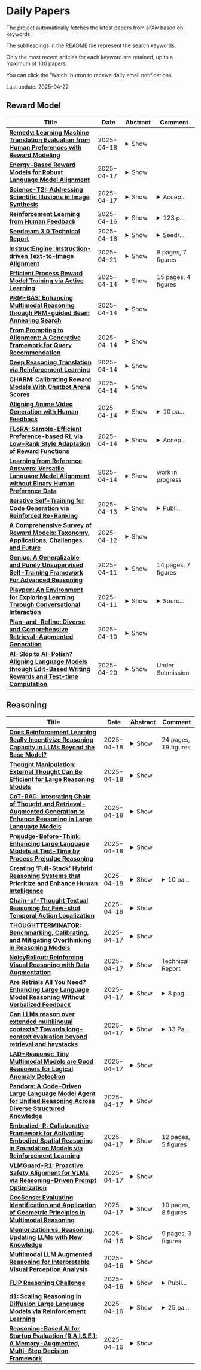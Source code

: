 # Daily Papers
The project automatically fetches the latest papers from arXiv based on keywords.

The subheadings in the README file represent the search keywords.

Only the most recent articles for each keyword are retained, up to a maximum of 100 papers.

You can click the 'Watch' button to receive daily email notifications.

Last update: 2025-04-22

## Reward Model
| **Title** | **Date** | **Abstract** | **Comment** |
| --- | --- | --- | --- |
| **[Remedy: Learning Machine Translation Evaluation from Human Preferences with Reward Modeling](http://arxiv.org/abs/2504.13630v1)** | 2025-04-18 | <details><summary>Show</summary><p>A key challenge in MT evaluation is the inherent noise and inconsistency of human ratings. Regression-based neural metrics struggle with this noise, while prompting LLMs shows promise at system-level evaluation but performs poorly at segment level. In this work, we propose ReMedy, a novel MT metric framework that reformulates translation evaluation as a reward modeling task. Instead of regressing on imperfect human ratings directly, ReMedy learns relative translation quality using pairwise preference data, resulting in a more reliable evaluation. In extensive experiments across WMT22-24 shared tasks (39 language pairs, 111 MT systems), ReMedy achieves state-of-the-art performance at both segment- and system-level evaluation. Specifically, ReMedy-9B surpasses larger WMT winners and massive closed LLMs such as MetricX-13B, XCOMET-Ensemble, GEMBA-GPT-4, PaLM-540B, and finetuned PaLM2. Further analyses demonstrate that ReMedy delivers superior capability in detecting translation errors and evaluating low-quality translations.</p></details> |  |
| **[Energy-Based Reward Models for Robust Language Model Alignment](http://arxiv.org/abs/2504.13134v1)** | 2025-04-17 | <details><summary>Show</summary><p>Reward models (RMs) are essential for aligning Large Language Models (LLMs) with human preferences. However, they often struggle with capturing complex human preferences and generalizing to unseen data. To address these challenges, we introduce Energy-Based Reward Model (EBRM), a lightweight post-hoc refinement framework that enhances RM robustness and generalization. EBRM models the reward distribution explicitly, capturing uncertainty in human preferences and mitigating the impact of noisy or misaligned annotations. It achieves this through conflict-aware data filtering, label-noise-aware contrastive training, and hybrid initialization. Notably, EBRM enhances RMs without retraining, making it computationally efficient and adaptable across different models and tasks. Empirical evaluations on RM benchmarks demonstrate significant improvements in both robustness and generalization, achieving up to a 5.97% improvement in safety-critical alignment tasks compared to standard RMs. Furthermore, reinforcement learning experiments confirm that our refined rewards enhance alignment quality, effectively delaying reward hacking. These results demonstrate our approach as a scalable and effective enhancement for existing RMs and alignment pipelines. The code is available at EBRM.</p></details> |  |
| **[Science-T2I: Addressing Scientific Illusions in Image Synthesis](http://arxiv.org/abs/2504.13129v1)** | 2025-04-17 | <details><summary>Show</summary><p>We present a novel approach to integrating scientific knowledge into generative models, enhancing their realism and consistency in image synthesis. First, we introduce Science-T2I, an expert-annotated adversarial dataset comprising adversarial 20k image pairs with 9k prompts, covering wide distinct scientific knowledge categories. Leveraging Science-T2I, we present SciScore, an end-to-end reward model that refines the assessment of generated images based on scientific knowledge, which is achieved by augmenting both the scientific comprehension and visual capabilities of pre-trained CLIP model. Additionally, based on SciScore, we propose a two-stage training framework, comprising a supervised fine-tuning phase and a masked online fine-tuning phase, to incorporate scientific knowledge into existing generative models. Through comprehensive experiments, we demonstrate the effectiveness of our framework in establishing new standards for evaluating the scientific realism of generated content. Specifically, SciScore attains performance comparable to human-level, demonstrating a 5% improvement similar to evaluations conducted by experienced human evaluators. Furthermore, by applying our proposed fine-tuning method to FLUX, we achieve a performance enhancement exceeding 50% on SciScore.</p></details> | <details><summary>Accep...</summary><p>Accepted to CVPR 2025. Code, docs, weight, benchmark and training data are all avaliable at https://jialuo-li.github.io/Science-T2I-Web</p></details> |
| **[Reinforcement Learning from Human Feedback](http://arxiv.org/abs/2504.12501v1)** | 2025-04-16 | <details><summary>Show</summary><p>Reinforcement learning from human feedback (RLHF) has become an important technical and storytelling tool to deploy the latest machine learning systems. In this book, we hope to give a gentle introduction to the core methods for people with some level of quantitative background. The book starts with the origins of RLHF -- both in recent literature and in a convergence of disparate fields of science in economics, philosophy, and optimal control. We then set the stage with definitions, problem formulation, data collection, and other common math used in the literature. The core of the book details every optimization stage in using RLHF, from starting with instruction tuning to training a reward model and finally all of rejection sampling, reinforcement learning, and direct alignment algorithms. The book concludes with advanced topics -- understudied research questions in synthetic data and evaluation -- and open questions for the field.</p></details> | <details><summary>123 p...</summary><p>123 pages. Web-native version at https://rlhfbook.com/</p></details> |
| **[Seedream 3.0 Technical Report](http://arxiv.org/abs/2504.11346v2)** | 2025-04-16 | <details><summary>Show</summary><p>We present Seedream 3.0, a high-performance Chinese-English bilingual image generation foundation model. We develop several technical improvements to address existing challenges in Seedream 2.0, including alignment with complicated prompts, fine-grained typography generation, suboptimal visual aesthetics and fidelity, and limited image resolutions. Specifically, the advancements of Seedream 3.0 stem from improvements across the entire pipeline, from data construction to model deployment. At the data stratum, we double the dataset using a defect-aware training paradigm and a dual-axis collaborative data-sampling framework. Furthermore, we adopt several effective techniques such as mixed-resolution training, cross-modality RoPE, representation alignment loss, and resolution-aware timestep sampling in the pre-training phase. During the post-training stage, we utilize diversified aesthetic captions in SFT, and a VLM-based reward model with scaling, thereby achieving outputs that well align with human preferences. Furthermore, Seedream 3.0 pioneers a novel acceleration paradigm. By employing consistent noise expectation and importance-aware timestep sampling, we achieve a 4 to 8 times speedup while maintaining image quality. Seedream 3.0 demonstrates significant improvements over Seedream 2.0: it enhances overall capabilities, in particular for text-rendering in complicated Chinese characters which is important to professional typography generation. In addition, it provides native high-resolution output (up to 2K), allowing it to generate images with high visual quality.</p></details> | <details><summary>Seedr...</summary><p>Seedream 3.0 Technical Report</p></details> |
| **[InstructEngine: Instruction-driven Text-to-Image Alignment](http://arxiv.org/abs/2504.10329v2)** | 2025-04-21 | <details><summary>Show</summary><p>Reinforcement Learning from Human/AI Feedback (RLHF/RLAIF) has been extensively utilized for preference alignment of text-to-image models. Existing methods face certain limitations in terms of both data and algorithm. For training data, most approaches rely on manual annotated preference data, either by directly fine-tuning the generators or by training reward models to provide training signals. However, the high annotation cost makes them difficult to scale up, the reward model consumes extra computation and cannot guarantee accuracy. From an algorithmic perspective, most methods neglect the value of text and only take the image feedback as a comparative signal, which is inefficient and sparse. To alleviate these drawbacks, we propose the InstructEngine framework. Regarding annotation cost, we first construct a taxonomy for text-to-image generation, then develop an automated data construction pipeline based on it. Leveraging advanced large multimodal models and human-defined rules, we generate 25K text-image preference pairs. Finally, we introduce cross-validation alignment method, which refines data efficiency by organizing semantically analogous samples into mutually comparable pairs. Evaluations on DrawBench demonstrate that InstructEngine improves SD v1.5 and SDXL's performance by 10.53% and 5.30%, outperforming state-of-the-art baselines, with ablation study confirming the benefits of InstructEngine's all components. A win rate of over 50% in human reviews also proves that InstructEngine better aligns with human preferences.</p></details> | 8 pages, 7 figures |
| **[Efficient Process Reward Model Training via Active Learning](http://arxiv.org/abs/2504.10559v1)** | 2025-04-14 | <details><summary>Show</summary><p>Process Reward Models (PRMs) provide step-level supervision to large language models (LLMs), but scaling up training data annotation remains challenging for both humans and LLMs. To address this limitation, we propose an active learning approach, ActPRM, which proactively selects the most uncertain samples for training, substantially reducing labeling costs. During training, we use the PRM to estimate uncertainty after the forward pass, retaining only highly uncertain data. A capable yet costly reasoning model then labels this data. Then we compute the loss with respect to the labels and update the PRM's weights. We compare ActPRM vs. vanilla fine-tuning, on a pool-based active learning setting, demonstrating that ActPRM reduces 50% annotation, but achieving the comparable or even better performance. Beyond annotation efficiency, we further advance the actively trained PRM by filtering over 1M+ math reasoning trajectories with ActPRM, retaining 60% of the data. A subsequent training on this selected dataset yields a new state-of-the-art (SOTA) PRM on ProcessBench (75.0%) and PRMBench (65.5%) compared with same sized models.</p></details> | 15 pages, 4 figures |
| **[PRM-BAS: Enhancing Multimodal Reasoning through PRM-guided Beam Annealing Search](http://arxiv.org/abs/2504.10222v1)** | 2025-04-14 | <details><summary>Show</summary><p>Recent work increasingly focuses on improving the reasoning capabilities of Multimodal Large Language Models (MLLMs). Among existing methods, Process Reward Models (PRMs) stand out for offering dense, step-wise supervision to guide intermediate reasoning. However, how to effectively integrate PRMs into search strategies remains an open question. In this paper, we introduce PRM-BAS (PRM-Guided Beam Annealing Search), a lightweight approach for PRM-guided reasoning that dynamically adjusts beam size -- starting with a broader search space and gradually narrowing it as contextual information accumulates, thereby balancing performance and efficiency. We further propose a unified framework for data construction and PRM training. Specifically, we construct the PRM-BAS-300k dataset by selecting 300k questions from existing datasets and performing rollouts at each step to estimate the probability of reaching a correct final answer. The PRM is then trained using a combination of value loss for absolute action quality and rank loss for relative action quality. Extensive experiments on challenging multimodal reasoning benchmarks demonstrate that PRM-BAS significantly improves reasoning performance while maintaining low computational cost. Moreover, it generalizes well across different model scales and architectures, showcasing strong robustness and plug-and-play capability.</p></details> |  |
| **[From Prompting to Alignment: A Generative Framework for Query Recommendation](http://arxiv.org/abs/2504.10208v1)** | 2025-04-14 | <details><summary>Show</summary><p>In modern search systems, search engines often suggest relevant queries to users through various panels or components, helping refine their information needs. Traditionally, these recommendations heavily rely on historical search logs to build models, which suffer from cold-start or long-tail issues. Furthermore, tasks such as query suggestion, completion or clarification are studied separately by specific design, which lacks generalizability and hinders adaptation to novel applications. Despite recent attempts to explore the use of LLMs for query recommendation, these methods mainly rely on the inherent knowledge of LLMs or external sources like few-shot examples, retrieved documents, or knowledge bases, neglecting the importance of the calibration and alignment with user feedback, thus limiting their practical utility. To address these challenges, we first propose a general Generative Query Recommendation (GQR) framework that aligns LLM-based query generation with user preference. Specifically, we unify diverse query recommendation tasks by a universal prompt framework, leveraging the instruct-following capability of LLMs for effective generation. Secondly, we align LLMs with user feedback via presenting a CTR-alignment framework, which involves training a query-wise CTR predictor as a process reward model and employing list-wise preference alignment to maximize the click probability of the generated query list. Furthermore, recognizing the inconsistency between LLM knowledge and proactive search intents arising from the separation of user-initiated queries from models, we align LLMs with user initiative via retrieving co-occurrence queries as side information when historical logs are available.</p></details> |  |
| **[Deep Reasoning Translation via Reinforcement Learning](http://arxiv.org/abs/2504.10187v1)** | 2025-04-14 | <details><summary>Show</summary><p>Recently, deep reasoning LLMs (e.g., OpenAI o1/o3 and DeepSeek-R1) have shown promising performance in various complex tasks. Free translation is an important and interesting task in the multilingual world, which requires going beyond word-for-word translation and taking cultural differences into account. This task is still under-explored in deep reasoning LLMs. In this paper, we introduce DeepTrans, a deep reasoning translation model that learns free translation via reinforcement learning. Specifically, we carefully build a reward model with pre-defined scoring criteria on both the translation results and the thought process. Given the source sentences, the reward model teaches the deep translation model how to think and free-translate them during reinforcement learning. In this way, training DeepTrans does not need any labeled translations, avoiding the human-intensive annotation or resource-intensive data synthesis. Experimental results show the effectiveness of DeepTrans. Using Qwen2.5-7B as the backbone, DeepTrans improves performance by 16.3% in literature translation, and outperforms strong deep reasoning baselines as well as baselines that are fine-tuned with synthesized data. Moreover, we summarize the failures and interesting findings during our RL exploration. We hope this work could inspire other researchers in free translation.</p></details> |  |
| **[CHARM: Calibrating Reward Models With Chatbot Arena Scores](http://arxiv.org/abs/2504.10045v1)** | 2025-04-14 | <details><summary>Show</summary><p>Reward models (RMs) play a crucial role in Reinforcement Learning from Human Feedback by serving as proxies for human preferences in aligning large language models. In this paper, we identify a model preference bias in RMs, where they systematically assign disproportionately high scores to responses from certain policy models. This bias distorts ranking evaluations and leads to unfair judgments. To address this issue, we propose a calibration method named CHatbot Arena calibrated Reward Modeling (CHARM) that leverages Elo scores from the Chatbot Arena leaderboard to mitigate RM overvaluation. We also introduce a Mismatch Degree metric to measure this preference bias. Our approach is computationally efficient, requiring only a small preference dataset for continued training of the RM. We conduct extensive experiments on reward model benchmarks and human preference alignment. Results demonstrate that our calibrated RMs (1) achieve improved evaluation accuracy on RM-Bench and the Chat-Hard domain of RewardBench, and (2) exhibit a stronger correlation with human preferences by producing scores more closely aligned with Elo rankings. By mitigating model preference bias, our method provides a generalizable and efficient solution for building fairer and more reliable reward models.</p></details> |  |
| **[Aligning Anime Video Generation with Human Feedback](http://arxiv.org/abs/2504.10044v1)** | 2025-04-14 | <details><summary>Show</summary><p>Anime video generation faces significant challenges due to the scarcity of anime data and unusual motion patterns, leading to issues such as motion distortion and flickering artifacts, which result in misalignment with human preferences. Existing reward models, designed primarily for real-world videos, fail to capture the unique appearance and consistency requirements of anime. In this work, we propose a pipeline to enhance anime video generation by leveraging human feedback for better alignment. Specifically, we construct the first multi-dimensional reward dataset for anime videos, comprising 30k human-annotated samples that incorporating human preferences for both visual appearance and visual consistency. Based on this, we develop AnimeReward, a powerful reward model that employs specialized vision-language models for different evaluation dimensions to guide preference alignment. Furthermore, we introduce Gap-Aware Preference Optimization (GAPO), a novel training method that explicitly incorporates preference gaps into the optimization process, enhancing alignment performance and efficiency. Extensive experiment results show that AnimeReward outperforms existing reward models, and the inclusion of GAPO leads to superior alignment in both quantitative benchmarks and human evaluations, demonstrating the effectiveness of our pipeline in enhancing anime video quality. Our dataset and code will be publicly available.</p></details> | <details><summary>10 pa...</summary><p>10 pages, 5 figures, 7 tables</p></details> |
| **[FLoRA: Sample-Efficient Preference-based RL via Low-Rank Style Adaptation of Reward Functions](http://arxiv.org/abs/2504.10002v1)** | 2025-04-14 | <details><summary>Show</summary><p>Preference-based reinforcement learning (PbRL) is a suitable approach for style adaptation of pre-trained robotic behavior: adapting the robot's policy to follow human user preferences while still being able to perform the original task. However, collecting preferences for the adaptation process in robotics is often challenging and time-consuming. In this work we explore the adaptation of pre-trained robots in the low-preference-data regime. We show that, in this regime, recent adaptation approaches suffer from catastrophic reward forgetting (CRF), where the updated reward model overfits to the new preferences, leading the agent to become unable to perform the original task. To mitigate CRF, we propose to enhance the original reward model with a small number of parameters (low-rank matrices) responsible for modeling the preference adaptation. Our evaluation shows that our method can efficiently and effectively adjust robotic behavior to human preferences across simulation benchmark tasks and multiple real-world robotic tasks.</p></details> | <details><summary>Accep...</summary><p>Accepted at 2025 IEEE International Conference on Robotics & Automation (ICRA). We provide videos of our results and source code at https://sites.google.com/view/preflora/</p></details> |
| **[Learning from Reference Answers: Versatile Language Model Alignment without Binary Human Preference Data](http://arxiv.org/abs/2504.09895v1)** | 2025-04-14 | <details><summary>Show</summary><p>Large language models~(LLMs) are expected to be helpful, harmless, and honest. In various alignment scenarios, such as general human preference, safety, and confidence alignment, binary preference data collection and reward modeling are resource-intensive but necessary for human preference transferring. In this work, we explore using the similarity between sampled generations and high-quality reference answers as an alternative reward function for LLM alignment. Using similarity as a reward circumvents training reward models, and collecting a single reference answer potentially costs less time than constructing binary preference pairs when multiple candidates are available. Specifically, we develop \textit{RefAlign}, a versatile REINFORCE-style alignment algorithm, which is free of reference and reward models. Instead, RefAlign utilizes BERTScore between sampled generations and high-quality reference answers as the surrogate reward. Beyond general human preference optimization, RefAlign can be readily extended to diverse scenarios, such as safety and confidence alignment, by incorporating the similarity reward with task-related objectives. In various scenarios, {RefAlign} demonstrates comparable performance to previous alignment methods while offering high efficiency.</p></details> | work in progress |
| **[Iterative Self-Training for Code Generation via Reinforced Re-Ranking](http://arxiv.org/abs/2504.09643v1)** | 2025-04-13 | <details><summary>Show</summary><p>Generating high-quality code that solves complex programming tasks is challenging, especially with current decoder-based models that produce highly stochastic outputs. In code generation, even minor errors can easily break the entire solution. Leveraging multiple sampled solutions can significantly improve the overall output quality. One effective way to enhance code generation is by pairing a code generation model with a reranker model, which selects the best solution from the generated samples. We propose a novel iterative self-training approach for self-training reranker models using Proximal Policy Optimization (PPO), aimed at improving both reranking accuracy and the overall code generation process. Unlike traditional PPO approaches, where the focus is on optimizing a generative model with a reward model, our approach emphasizes the development of a robust reward/reranking model. This model improves the quality of generated code through reranking and addresses problems and errors that the reward model might overlook during PPO alignment with the reranker. Our method iteratively refines the training dataset by re-evaluating outputs, identifying high-scoring negative examples, and incorporating them into the training loop, that boosting model performance. Our evaluation on the MultiPL-E dataset demonstrates that our 13.4B parameter model outperforms a 33B model in code generation quality while being three times faster. Moreover, it achieves performance comparable to GPT-4 and surpasses it in one programming language.</p></details> | <details><summary>Publi...</summary><p>Published at ECIR 2025</p></details> |
| **[A Comprehensive Survey of Reward Models: Taxonomy, Applications, Challenges, and Future](http://arxiv.org/abs/2504.12328v1)** | 2025-04-12 | <details><summary>Show</summary><p>Reward Model (RM) has demonstrated impressive potential for enhancing Large Language Models (LLM), as RM can serve as a proxy for human preferences, providing signals to guide LLMs' behavior in various tasks. In this paper, we provide a comprehensive overview of relevant research, exploring RMs from the perspectives of preference collection, reward modeling, and usage. Next, we introduce the applications of RMs and discuss the benchmarks for evaluation. Furthermore, we conduct an in-depth analysis of the challenges existing in the field and dive into the potential research directions. This paper is dedicated to providing beginners with a comprehensive introduction to RMs and facilitating future studies. The resources are publicly available at github\footnote{https://github.com/JLZhong23/awesome-reward-models}.</p></details> |  |
| **[Genius: A Generalizable and Purely Unsupervised Self-Training Framework For Advanced Reasoning](http://arxiv.org/abs/2504.08672v1)** | 2025-04-11 | <details><summary>Show</summary><p>Advancing LLM reasoning skills has captivated wide interest. However, current post-training techniques rely heavily on supervisory signals, such as outcome supervision or auxiliary reward models, which face the problem of scalability and high annotation costs. This motivates us to enhance LLM reasoning without the need for external supervision. We introduce a generalizable and purely unsupervised self-training framework, named Genius. Without external auxiliary, Genius requires to seek the optimal response sequence in a stepwise manner and optimize the LLM. To explore the potential steps and exploit the optimal ones, Genius introduces a stepwise foresight re-sampling strategy to sample and estimate the step value by simulating future outcomes. Further, we recognize that the unsupervised setting inevitably induces the intrinsic noise and uncertainty. To provide a robust optimization, we propose an advantage-calibrated optimization (ACO) loss function to mitigate estimation inconsistencies. Combining these techniques together, Genius provides an advanced initial step towards self-improve LLM reasoning with general queries and without supervision, revolutionizing reasoning scaling laws given the vast availability of general queries. The code will be released at https://github.com/xufangzhi/Genius.</p></details> | 14 pages, 7 figures |
| **[Playpen: An Environment for Exploring Learning Through Conversational Interaction](http://arxiv.org/abs/2504.08590v1)** | 2025-04-11 | <details><summary>Show</summary><p>Are we running out of learning signal? Predicting the next word in an existing text has turned out to be a powerful signal, at least at scale. But there are signs that we are running out of this resource. In recent months, interaction between learner and feedback-giver has come into focus, both for "alignment" (with a reward model judging the quality of instruction following attempts) and for improving "reasoning" (process- and outcome-based verifiers judging reasoning steps). In this paper, we explore to what extent synthetic interaction in what we call Dialogue Games -- goal-directed and rule-governed activities driven predominantly by verbal actions -- can provide a learning signal, and how this signal can be used. We introduce an environment for producing such interaction data (with the help of a Large Language Model as counterpart to the learner model), both offline and online. We investigate the effects of supervised fine-tuning on this data, as well as reinforcement learning setups such as DPO, and GRPO; showing that all of these approaches achieve some improvements in in-domain games, but only GRPO demonstrates the ability to generalise to out-of-domain games as well as retain competitive performance in reference-based tasks. We release the framework and the baseline training setups in the hope that this can foster research in this promising new direction.</p></details> | <details><summary>Sourc...</summary><p>Source code: https://github.com/lm-playpen/playpen Please send correspodence to: lm-playschool@googlegroups.com</p></details> |
| **[Plan-and-Refine: Diverse and Comprehensive Retrieval-Augmented Generation](http://arxiv.org/abs/2504.07794v1)** | 2025-04-10 | <details><summary>Show</summary><p>This paper studies the limitations of (retrieval-augmented) large language models (LLMs) in generating diverse and comprehensive responses, and introduces the Plan-and-Refine (P&R) framework based on a two phase system design. In the global exploration phase, P&R generates a diverse set of plans for the given input, where each plan consists of a list of diverse query aspects with corresponding additional descriptions. This phase is followed by a local exploitation phase that generates a response proposal for the input query conditioned on each plan and iteratively refines the proposal for improving the proposal quality. Finally, a reward model is employed to select the proposal with the highest factuality and coverage. We conduct our experiments based on the ICAT evaluation methodology--a recent approach for answer factuality and comprehensiveness evaluation. Experiments on the two diverse information seeking benchmarks adopted from non-factoid question answering and TREC search result diversification tasks demonstrate that P&R significantly outperforms baselines, achieving up to a 13.1% improvement on the ANTIQUE dataset and a 15.41% improvement on the TREC dataset. Furthermore, a smaller scale user study confirms the substantial efficacy of the P&R framework.</p></details> |  |
| **[AI-Slop to AI-Polish? Aligning Language Models through Edit-Based Writing Rewards and Test-time Computation](http://arxiv.org/abs/2504.07532v2)** | 2025-04-20 | <details><summary>Show</summary><p>AI-generated text is proliferating across domains, from creative writing and journalism to marketing content and scientific articles. Models can follow user-provided instructions to generate coherent and grammatically correct outputs but in this work, we study a more fundamental question: how do we evaluate and improve the writing quality of AI-generated text? Writing quality assessment has received less attention from the community, in part because it is fundamentally subjective and requires expertise. We first introduce the Writing Quality Benchmark (WQ) by consolidating five writing-preference datasets into 4,729 writing quality judgments. Our experiments show that most of the competitive baselines, including state-of-the-art LLMs that excel at reasoning tasks, barely outperform random baselines on WQ. We then train specialized Writing Quality Reward Models (WQRM) of various sizes for writing quality assessment that demonstrate strong generalization on four out-of-distribution test sets and 74% accuracy on the WQ benchmark. To further show WQRM's practical benefits during inference, we leverage additional test-time compute to generate and rank multiple candidate revisions, allowing us to select higher-quality outputs from an initial draft. Human evaluation with 9 experienced writers confirm that WQRM-based selection produces writing samples preferred by experts 66% overall, and 72.2% when the reward gap is larger than 1 point. We release our datasets and models to encourage community engagement with writing quality assessment and development of AI writing systems better aligned with human preferences.</p></details> | Under Submission |

## Reasoning
| **Title** | **Date** | **Abstract** | **Comment** |
| --- | --- | --- | --- |
| **[Does Reinforcement Learning Really Incentivize Reasoning Capacity in LLMs Beyond the Base Model?](http://arxiv.org/abs/2504.13837v1)** | 2025-04-18 | <details><summary>Show</summary><p>Reinforcement Learning with Verifiable Rewards (RLVR) has recently demonstrated notable success in enhancing the reasoning capabilities of LLMs, particularly in mathematics and programming tasks. It is widely believed that RLVR enables LLMs to continuously self-improve, thus acquiring novel reasoning abilities that exceed corresponding base models' capacity. In this study, however, we critically re-examines this assumption by measuring the pass@\textit{k} metric with large values of \textit{k} to explore the reasoning capability boundary of the models across a wide range of model families and benchmarks. Surprisingly, the RL does \emph{not}, in fact, elicit fundamentally new reasoning patterns. While RL-trained models outperform their base models at smaller values of $k$ (\eg, $k$=1), base models can achieve a comparable or even higher pass@$k$ score compared to their RL counterparts at large $k$ values. The reasoning paths generated by RL-trained models are already included in the base models' sampling distribution, suggesting that most reasoning abilities manifested in RL-trained models are already obtained by base models. Further analysis shows that RL training boosts the performance by biasing the model's output distribution toward paths that are more likely to yield rewards, therefore sampling correct responses more efficiently. But this also results in a narrower reasoning capability boundary compared to base models. Similar results are observed in visual reasoning tasks trained with RLVR. Moreover, we find that distillation can genuinely introduce new knowledge into the model, different from RLVR. These findings underscore a critical limitation of RLVR in advancing LLM reasoning abilities which requires us to fundamentally rethink the impact of RL training in reasoning LLMs and the need of a better paradigm. Project Page: https://limit-of-RLVR.github.io</p></details> | 24 pages, 19 figures |
| **[Thought Manipulation: External Thought Can Be Efficient for Large Reasoning Models](http://arxiv.org/abs/2504.13626v1)** | 2025-04-18 | <details><summary>Show</summary><p>Recent advancements in large reasoning models (LRMs) have demonstrated the effectiveness of scaling test-time computation to enhance reasoning capabilities in multiple tasks. However, LRMs typically suffer from "overthinking" problems, where models generate significantly redundant reasoning steps while bringing limited performance gains. Existing work relies on fine-tuning to mitigate overthinking, which requires additional data, unconventional training setups, risky safety misalignment, and poor generalization. Through empirical analysis, we reveal an important characteristic of LRM behaviors that placing external CoTs generated by smaller models between the thinking token ($\texttt{<think>}$ and $\texttt{</think>)}$ can effectively manipulate the model to generate fewer thoughts. Building on these insights, we propose a simple yet efficient pipeline, ThoughtMani, to enable LRMs to bypass unnecessary intermediate steps and reduce computational costs significantly. We conduct extensive experiments to validate the utility and efficiency of ThoughtMani. For instance, when applied to QwQ-32B on the LiveBench/Code dataset, ThoughtMani keeps the original performance and reduces output token counts by approximately 30%, with little overhead from the CoT generator. Furthermore, we find that ThoughtMani enhances safety alignment by an average of 10%. Since model vendors typically serve models of different sizes simultaneously, ThoughtMani provides an effective way to construct more efficient and accessible LRMs for real-world applications.</p></details> |  |
| **[CoT-RAG: Integrating Chain of Thought and Retrieval-Augmented Generation to Enhance Reasoning in Large Language Models](http://arxiv.org/abs/2504.13534v1)** | 2025-04-18 | <details><summary>Show</summary><p>While chain-of-thought (CoT) reasoning improves the performance of large language models (LLMs) in complex tasks, it still has two main challenges: the low reliability of relying solely on LLMs to generate reasoning chains and the interference of natural language reasoning chains on the inference logic of LLMs. To address these issues, we propose CoT-RAG, a novel reasoning framework with three key designs: (i) Knowledge Graph-driven CoT Generation, featuring knowledge graphs to modulate reasoning chain generation of LLMs, thereby enhancing reasoning credibility; (ii) Learnable Knowledge Case-aware RAG, which incorporates retrieval-augmented generation (RAG) into knowledge graphs to retrieve relevant sub-cases and sub-descriptions, providing LLMs with learnable information; (iii) Pseudo-Program Prompting Execution, which encourages LLMs to execute reasoning tasks in pseudo-programs with greater logical rigor. We conduct a comprehensive evaluation on nine public datasets, covering three reasoning problems. Compared with the-state-of-the-art methods, CoT-RAG exhibits a significant accuracy improvement, ranging from 4.0% to 23.0%. Furthermore, testing on four domain-specific datasets, CoT-RAG shows remarkable accuracy and efficient execution, highlighting its strong practical applicability and scalability.</p></details> |  |
| **[Prejudge-Before-Think: Enhancing Large Language Models at Test-Time by Process Prejudge Reasoning](http://arxiv.org/abs/2504.13500v1)** | 2025-04-18 | <details><summary>Show</summary><p>In this paper, we introduce a new \emph{process prejudge} strategy in LLM reasoning to demonstrate that bootstrapping with process prejudge allows the LLM to adaptively anticipate the errors encountered when advancing the subsequent reasoning steps, similar to people sometimes pausing to think about what mistakes may occur and how to avoid them, rather than relying solely on trial and error. Specifically, we define a prejudge node in the rationale, which represents a reasoning step, with at least one step that follows the prejudge node that has no paths toward the correct answer. To synthesize the prejudge reasoning process, we present an automated reasoning framework with a dynamic tree-searching strategy. This framework requires only one LLM to perform answer judging, response critiquing, prejudge generation, and thought completion. Furthermore, we develop a two-phase training mechanism with supervised fine-tuning (SFT) and reinforcement learning (RL) to further enhance the reasoning capabilities of LLMs. Experimental results from competition-level complex reasoning demonstrate that our method can teach the model to prejudge before thinking and significantly enhance the reasoning ability of LLMs. Code and data is released at https://github.com/wjn1996/Prejudge-Before-Think.</p></details> |  |
| **[Creating 'Full-Stack' Hybrid Reasoning Systems that Prioritize and Enhance Human Intelligence](http://arxiv.org/abs/2504.13477v1)** | 2025-04-18 | <details><summary>Show</summary><p>The idea of augmented or hybrid intelligence offers a compelling vision for combining human and AI capabilities, especially in tasks where human wisdom, expertise, or common sense are essential. Unfortunately, human reasoning can be flawed and shortsighted, resulting in adverse individual impacts or even long-term societal consequences. While strong efforts are being made to develop and optimize the AI aspect of hybrid reasoning, the real urgency lies in fostering wiser and more intelligent human participation. Tools that enhance critical thinking, ingenuity, expertise, and even wisdom could be essential in addressing the challenges of our emerging future. This paper proposes the development of generative AI-based tools that enhance both the human ability to reflect upon a problem as well as the ability to explore the technical aspects of it. A high-level model is also described for integrating AI and human capabilities in a way that centralizes human participation and control.</p></details> | <details><summary>10 pa...</summary><p>10 pages; 3 figures; 1 table</p></details> |
| **[Chain-of-Thought Textual Reasoning for Few-shot Temporal Action Localization](http://arxiv.org/abs/2504.13460v1)** | 2025-04-18 | <details><summary>Show</summary><p>Traditional temporal action localization (TAL) methods rely on large amounts of detailed annotated data, whereas few-shot TAL reduces this dependence by using only a few training samples to identify unseen action categories. However, existing few-shot TAL methods typically focus solely on video-level information, neglecting textual information, which can provide valuable semantic support for the localization task. Therefore, we propose a new few-shot temporal action localization method by Chain-of-Thought textual reasoning to improve localization performance. Specifically, we design a novel few-shot learning framework that leverages textual semantic information to enhance the model's ability to capture action commonalities and variations, which includes a semantic-aware text-visual alignment module designed to align the query and support videos at different levels. Meanwhile, to better express the temporal dependencies and causal relationships between actions at the textual level to assist action localization, we design a Chain of Thought (CoT)-like reasoning method that progressively guides the Vision Language Model (VLM) and Large Language Model (LLM) to generate CoT-like text descriptions for videos. The generated texts can capture more variance of action than visual features. We conduct extensive experiments on the publicly available ActivityNet1.3 and THUMOS14 datasets. We introduce the first dataset named Human-related Anomaly Localization and explore the application of the TAL task in human anomaly detection. The experimental results demonstrate that our proposed method significantly outperforms existing methods in single-instance and multi-instance scenarios. We will release our code, data and benchmark.</p></details> |  |
| **[THOUGHTTERMINATOR: Benchmarking, Calibrating, and Mitigating Overthinking in Reasoning Models](http://arxiv.org/abs/2504.13367v1)** | 2025-04-17 | <details><summary>Show</summary><p>Reasoning models have demonstrated impressive performance on difficult tasks that traditional language models struggle at. However, many are plagued with the problem of overthinking--generating large amounts of unnecessary tokens which don't improve accuracy on a question. We introduce approximate measures of problem-level difficulty and demonstrate that a clear relationship between problem difficulty and optimal token spend exists, and evaluate how well calibrated a variety of reasoning models are in terms of efficiently allocating the optimal token count. We find that in general, reasoning models are poorly calibrated, particularly on easy problems. To evaluate calibration on easy questions we introduce DUMB500, a dataset of extremely easy math, reasoning, code, and task problems, and jointly evaluate reasoning model on these simple examples and extremely difficult examples from existing frontier benchmarks on the same task domain. Finally, we introduce THOUGHTTERMINATOR, a training-free black box decoding technique that significantly improves reasoning model calibration.</p></details> |  |
| **[NoisyRollout: Reinforcing Visual Reasoning with Data Augmentation](http://arxiv.org/abs/2504.13055v1)** | 2025-04-17 | <details><summary>Show</summary><p>Recent advances in reinforcement learning (RL) have strengthened the reasoning capabilities of vision-language models (VLMs). However, enhancing policy exploration to more effectively scale test-time compute remains underexplored in VLMs. In addition, VLMs continue to struggle with imperfect visual perception, which in turn affects the subsequent reasoning process. To this end, we propose NoisyRollout, a simple yet effective RL approach that mixes trajectories from both clean and moderately distorted images to introduce targeted diversity in visual perception and the resulting reasoning patterns. Without additional training cost, NoisyRollout enhances the exploration capabilities of VLMs by incorporating a vision-oriented inductive bias. Furthermore, NoisyRollout employs a noise annealing schedule that gradually reduces distortion strength over training, ensuring benefit from noisy signals early while maintaining training stability and scalability in later stages. With just 2.1K training samples, NoisyRollout achieves state-of-the-art performance among open-source RL-tuned models on 5 out-of-domain benchmarks spanning both reasoning and perception tasks, while preserving comparable or even better in-domain performance.</p></details> | Technical Report |
| **[Are Retrials All You Need? Enhancing Large Language Model Reasoning Without Verbalized Feedback](http://arxiv.org/abs/2504.12951v1)** | 2025-04-17 | <details><summary>Show</summary><p>Recent advancements in large language models (LLMs) have catalyzed the development of general-purpose autonomous agents, demonstrating remarkable performance in complex reasoning tasks across various domains. This surge has spurred the evolution of a plethora of prompt-based reasoning frameworks. A recent focus has been on iterative reasoning strategies that refine outputs through self-evaluation and verbalized feedback. However, these strategies require additional computational complexity to enable models to recognize and correct their mistakes, leading to a significant increase in their cost. In this work, we introduce the concept of ``retrials without feedback'', an embarrassingly simple yet powerful mechanism for enhancing reasoning frameworks by allowing LLMs to retry problem-solving attempts upon identifying incorrect answers. Unlike conventional iterative refinement methods, our method does not require explicit self-reflection or verbalized feedback, simplifying the refinement process. Our findings indicate that simpler retrial-based approaches often outperform more sophisticated reasoning frameworks, suggesting that the benefits of complex methods may not always justify their computational costs. By challenging the prevailing assumption that more intricate reasoning strategies inherently lead to better performance, our work offers new insights into how simpler, more efficient approaches can achieve optimal results. So, are retrials all you need?</p></details> | <details><summary>8 pag...</summary><p>8 pages, 16 figures, 1 table. arXiv admin note: text overlap with arXiv:2405.06691</p></details> |
| **[Can LLMs reason over extended multilingual contexts? Towards long-context evaluation beyond retrieval and haystacks](http://arxiv.org/abs/2504.12845v1)** | 2025-04-17 | <details><summary>Show</summary><p>Existing multilingual long-context benchmarks, often based on the popular needle-in-a-haystack test, primarily evaluate a model's ability to locate specific information buried within irrelevant texts. However, such a retrieval-centric approach is myopic and inherently limited, as successful recall alone does not indicate a model's capacity to reason over extended contexts. Moreover, these benchmarks are susceptible to data leakage, short-circuiting, and risk making the evaluation a priori identifiable. To address these limitations, we introduce MLRBench, a new synthetic benchmark for multilingual long-context reasoning. Unlike existing benchmarks, MLRBench goes beyond surface-level retrieval by including tasks that assess multi-hop inference, aggregation, and epistemic reasoning. Spanning seven languages, MLRBench is designed to be parallel, resistant to leakage, and scalable to arbitrary context lengths. Our extensive experiments with an open-weight large language model (LLM) reveal a pronounced gap between high- and low-resource languages, particularly for tasks requiring the model to aggregate multiple facts or predict the absence of information. We also find that, in multilingual settings, LLMs effectively utilize less than 30% of their claimed context length. Although off-the-shelf Retrieval Augmented Generation helps alleviate this to a certain extent, it does not solve the long-context problem. We open-source MLRBench to enable future research in improved evaluation and training of multilingual LLMs.</p></details> | <details><summary>33 Pa...</summary><p>33 Pages in Total - 23 (Main Manuscript) + 10 (Appendix)</p></details> |
| **[LAD-Reasoner: Tiny Multimodal Models are Good Reasoners for Logical Anomaly Detection](http://arxiv.org/abs/2504.12749v1)** | 2025-04-17 | <details><summary>Show</summary><p>Recent advances in industrial anomaly detection have highlighted the need for deeper logical anomaly analysis, where unexpected relationships among objects, counts, and spatial configurations must be identified and explained. Existing approaches often rely on large-scale external reasoning modules or elaborate pipeline designs, hindering practical deployment and interpretability. To address these limitations, we introduce a new task, Reasoning Logical Anomaly Detection (RLAD), which extends traditional anomaly detection by incorporating logical reasoning. We propose a new framework, LAD-Reasoner, a customized tiny multimodal language model built on Qwen2.5-VL 3B. Our approach leverages a two-stage training paradigm that first employs Supervised Fine-Tuning (SFT) for fine-grained visual understanding, followed by Group Relative Policy Optimization (GRPO) to refine logical anomaly detection and enforce coherent, human-readable reasoning. Crucially, reward signals are derived from both the detection accuracy and the structural quality of the outputs, obviating the need for building chain of thought (CoT) reasoning data. Experiments on the MVTec LOCO AD dataset show that LAD-Reasoner, though significantly smaller, matches the performance of Qwen2.5-VL-72B in accuracy and F1 score, and further excels in producing concise and interpretable rationales. This unified design reduces reliance on large models and complex pipelines, while offering transparent and interpretable insights into logical anomaly detection. Code and data will be released.</p></details> |  |
| **[Pandora: A Code-Driven Large Language Model Agent for Unified Reasoning Across Diverse Structured Knowledge](http://arxiv.org/abs/2504.12734v1)** | 2025-04-17 | <details><summary>Show</summary><p>Unified Structured Knowledge Reasoning (USKR) aims to answer natural language questions (NLQs) by using structured sources such as tables, databases, and knowledge graphs in a unified way. Existing USKR methods either rely on employing task-specific strategies or custom-defined representations, which struggle to leverage the knowledge transfer between different SKR tasks or align with the prior of LLMs, thereby limiting their performance. This paper proposes a novel USKR framework named \textsc{Pandora}, which takes advantage of \textsc{Python}'s \textsc{Pandas} API to construct a unified knowledge representation for alignment with LLM pre-training. It employs an LLM to generate textual reasoning steps and executable Python code for each question. Demonstrations are drawn from a memory of training examples that cover various SKR tasks, facilitating knowledge transfer. Extensive experiments on four benchmarks involving three SKR tasks demonstrate that \textsc{Pandora} outperforms existing unified frameworks and competes effectively with task-specific methods.</p></details> |  |
| **[Embodied-R: Collaborative Framework for Activating Embodied Spatial Reasoning in Foundation Models via Reinforcement Learning](http://arxiv.org/abs/2504.12680v1)** | 2025-04-17 | <details><summary>Show</summary><p>Humans can perceive and reason about spatial relationships from sequential visual observations, such as egocentric video streams. However, how pretrained models acquire such abilities, especially high-level reasoning, remains unclear. This paper introduces Embodied-R, a collaborative framework combining large-scale Vision-Language Models (VLMs) for perception and small-scale Language Models (LMs) for reasoning. Using Reinforcement Learning (RL) with a novel reward system considering think-answer logical consistency, the model achieves slow-thinking capabilities with limited computational resources. After training on only 5k embodied video samples, Embodied-R with a 3B LM matches state-of-the-art multimodal reasoning models (OpenAI-o1, Gemini-2.5-pro) on both in-distribution and out-of-distribution embodied spatial reasoning tasks. Embodied-R also exhibits emergent thinking patterns such as systematic analysis and contextual integration. We further explore research questions including response length, training on VLM, strategies for reward design, and differences in model generalization after SFT (Supervised Fine-Tuning) and RL training.</p></details> | 12 pages, 5 figures |
| **[VLMGuard-R1: Proactive Safety Alignment for VLMs via Reasoning-Driven Prompt Optimization](http://arxiv.org/abs/2504.12661v1)** | 2025-04-17 | <details><summary>Show</summary><p>Aligning Vision-Language Models (VLMs) with safety standards is essential to mitigate risks arising from their multimodal complexity, where integrating vision and language unveils subtle threats beyond the reach of conventional safeguards. Inspired by the insight that reasoning across modalities is key to preempting intricate vulnerabilities, we propose a novel direction for VLM safety: multimodal reasoning-driven prompt rewriting. To this end, we introduce VLMGuard-R1, a proactive framework that refines user inputs through a reasoning-guided rewriter, dynamically interpreting text-image interactions to deliver refined prompts that bolster safety across diverse VLM architectures without altering their core parameters. To achieve this, we devise a three-stage reasoning pipeline to synthesize a dataset that trains the rewriter to infer subtle threats, enabling tailored, actionable responses over generic refusals. Extensive experiments across three benchmarks with five VLMs reveal that VLMGuard-R1 outperforms four baselines. In particular, VLMGuard-R1 achieves a remarkable 43.59\% increase in average safety across five models on the SIUO benchmark.</p></details> |  |
| **[GeoSense: Evaluating Identification and Application of Geometric Principles in Multimodal Reasoning](http://arxiv.org/abs/2504.12597v1)** | 2025-04-17 | <details><summary>Show</summary><p>Geometry problem-solving (GPS), a challenging task requiring both visual comprehension and symbolic reasoning, effectively measures the reasoning capabilities of multimodal large language models (MLLMs). Humans exhibit strong reasoning ability in this task through accurate identification and adaptive application of geometric principles within visual contexts. However, existing benchmarks fail to jointly assess both dimensions of the human-like geometric reasoning mechanism in MLLMs, remaining a critical gap in assessing their ability to tackle GPS. To this end, we introduce GeoSense, the first comprehensive bilingual benchmark designed to systematically evaluate the geometric reasoning abilities of MLLMs through the lens of geometric principles. GeoSense features a five-level hierarchical framework of geometric principles spanning plane and solid geometry, an intricately annotated dataset of 1,789 problems, and an innovative evaluation strategy. Through extensive experiments on GeoSense with various open-source and closed-source MLLMs, we observe that Gemini-2.0-pro-flash performs best, achieving an overall score of $65.3$. Our in-depth analysis reveals that the identification and application of geometric principles remain a bottleneck for leading MLLMs, jointly hindering their reasoning abilities. These findings underscore GeoSense's potential to guide future advancements in MLLMs' geometric reasoning capabilities, paving the way for more robust and human-like reasoning in artificial intelligence.</p></details> | 10 pages, 8 figures |
| **[Memorization vs. Reasoning: Updating LLMs with New Knowledge](http://arxiv.org/abs/2504.12523v1)** | 2025-04-16 | <details><summary>Show</summary><p>Large language models (LLMs) encode vast amounts of pre-trained knowledge in their parameters, but updating them as real-world information evolves remains a challenge. Existing methodologies and benchmarks primarily target entity substitutions, failing to capture the full breadth of complex real-world dynamics. In this paper, we introduce Knowledge Update Playground (KUP), an automatic pipeline for simulating realistic knowledge updates reflected in an evidence corpora. KUP's evaluation framework includes direct and indirect probes to both test memorization of updated facts and reasoning over them, for any update learning methods. Next, we present a lightweight method called memory conditioned training (MCT), which conditions tokens in the update corpus on self-generated "memory" tokens during training. Our strategy encourages LLMs to surface and reason over newly memorized knowledge at inference. Our results on two strong LLMs show that (1) KUP benchmark is highly challenging, with the best CPT models achieving $<2\%$ in indirect probing setting (reasoning) and (2) MCT training significantly outperforms prior continued pre-training (CPT) baselines, improving direct probing (memorization) results by up to $25.4\%$.</p></details> | 9 pages, 3 figures |
| **[Multimodal LLM Augmented Reasoning for Interpretable Visual Perception Analysis](http://arxiv.org/abs/2504.12511v1)** | 2025-04-16 | <details><summary>Show</summary><p>In this paper, we advance the study of AI-augmented reasoning in the context of Human-Computer Interaction (HCI), psychology and cognitive science, focusing on the critical task of visual perception. Specifically, we investigate the applicability of Multimodal Large Language Models (MLLMs) in this domain. To this end, we leverage established principles and explanations from psychology and cognitive science related to complexity in human visual perception. We use them as guiding principles for the MLLMs to compare and interprete visual content. Our study aims to benchmark MLLMs across various explainability principles relevant to visual perception. Unlike recent approaches that primarily employ advanced deep learning models to predict complexity metrics from visual content, our work does not seek to develop a mere new predictive model. Instead, we propose a novel annotation-free analytical framework to assess utility of MLLMs as cognitive assistants for HCI tasks, using visual perception as a case study. The primary goal is to pave the way for principled study in quantifying and evaluating the interpretability of MLLMs for applications in improving human reasoning capability and uncovering biases in existing perception datasets annotated by humans.</p></details> |  |
| **[FLIP Reasoning Challenge](http://arxiv.org/abs/2504.12256v1)** | 2025-04-16 | <details><summary>Show</summary><p>Over the past years, advances in artificial intelligence (AI) have demonstrated how AI can solve many perception and generation tasks, such as image classification and text writing, yet reasoning remains a challenge. This paper introduces the FLIP dataset, a benchmark for evaluating AI reasoning capabilities based on human verification tasks on the Idena blockchain. FLIP challenges present users with two orderings of 4 images, requiring them to identify the logically coherent one. By emphasizing sequential reasoning, visual storytelling, and common sense, FLIP provides a unique testbed for multimodal AI systems. Our experiments evaluate state-of-the-art models, leveraging both vision-language models (VLMs) and large language models (LLMs). Results reveal that even the best open-sourced and closed-sourced models achieve maximum accuracies of 75.5% and 77.9%, respectively, in zero-shot settings, compared to human performance of 95.3%. Captioning models aid reasoning models by providing text descriptions of images, yielding better results than when using the raw images directly, 69.6% vs. 75.2% for Gemini 1.5 Pro. Combining the predictions from 15 models in an ensemble increases the accuracy to 85.2%. These findings highlight the limitations of existing reasoning models and the need for robust multimodal benchmarks like FLIP. The full codebase and dataset will be available at https://github.com/aplesner/FLIP-Reasoning-Challenge.</p></details> | <details><summary>Publi...</summary><p>Published at First Workshop on Open Science for Foundation Models at ICLR 2025</p></details> |
| **[d1: Scaling Reasoning in Diffusion Large Language Models via Reinforcement Learning](http://arxiv.org/abs/2504.12216v1)** | 2025-04-16 | <details><summary>Show</summary><p>Recent large language models (LLMs) have demonstrated strong reasoning capabilities that benefits from online reinforcement learning (RL). These capabilities have primarily been demonstrated within the left-to-right autoregressive (AR) generation paradigm. In contrast, non-autoregressive paradigms based on diffusion generate text in a coarse-to-fine manner. Although recent diffusion-based large language models (dLLMs) have achieved competitive language modeling performance compared to their AR counterparts, it remains unclear if dLLMs can also leverage recent advances in LLM reasoning. To this end, we propose d1, a framework to adapt pre-trained masked dLLMs into reasoning models via a combination of supervised finetuning (SFT) and RL. Specifically, we develop and extend techniques to improve reasoning in pretrained dLLMs: (a) we utilize a masked SFT technique to distill knowledge and instill self-improvement behavior directly from existing datasets, and (b) we introduce a novel critic-free, policy-gradient based RL algorithm called diffu-GRPO. Through empirical studies, we investigate the performance of different post-training recipes on multiple mathematical and logical reasoning benchmarks. We find that d1 yields the best performance and significantly improves performance of a state-of-the-art dLLM.</p></details> | <details><summary>25 pa...</summary><p>25 pages, project page at https://dllm-reasoning.github.io/</p></details> |
| **[Reasoning-Based AI for Startup Evaluation (R.A.I.S.E.): A Memory-Augmented, Multi-Step Decision Framework](http://arxiv.org/abs/2504.12090v1)** | 2025-04-16 | <details><summary>Show</summary><p>We present a novel framework that bridges the gap between the interpretability of decision trees and the advanced reasoning capabilities of large language models (LLMs) to predict startup success. Our approach leverages chain-of-thought prompting to generate detailed reasoning logs, which are subsequently distilled into structured, human-understandable logical rules. The pipeline integrates multiple enhancements - efficient data ingestion, a two-step refinement process, ensemble candidate sampling, simulated reinforcement learning scoring, and persistent memory - to ensure both stable decision-making and transparent output. Experimental evaluations on curated startup datasets demonstrate that our combined pipeline improves precision by 54% from 0.225 to 0.346 and accuracy by 50% from 0.46 to 0.70 compared to a standalone OpenAI o3 model. Notably, our model achieves over 2x the precision of a random classifier (16%). By combining state-of-the-art AI reasoning with explicit rule-based explanations, our method not only augments traditional decision-making processes but also facilitates expert intervention and continuous policy refinement. This work lays the foundation for the implementation of interpretable LLM-powered decision frameworks in high-stakes investment environments and other domains that require transparent and data-driven insights.</p></details> |  |

